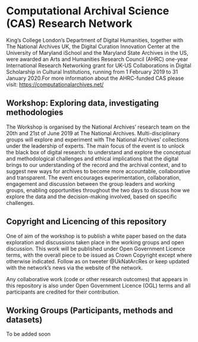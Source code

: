 # Computational Archival Science (CAS) Research Network

King’s College London’s Department of Digital Humanities, together with The National Archives UK, the Digital Curation Innovation Center at the University of Maryland iSchool and the Maryland State Archives in the US, were awarded an Arts and Humanities Research Council (AHRC) one-year International Research Networking grant for UK-US Collaborations in Digital Scholarship in Cultural Institutions, running from 1 February 2019 to 31 January 2020.For more information about the AHRC-funded CAS please visit: https://computationalarchives.net/  

## Workshop: Exploring data, investigating methodologies

The Workshop is organised by the National Archives’ research team on the 20th and 21st of June 2019 at The National Archives. Multi-disciplinary groups will explore and experiment with The National Archives’ collections under the leadership of experts. The main focus of the event is to unlock the black box of digital research: to understand and explore the conceptual and methodological challenges and ethical implications that the digital brings to our understanding of the record and the archival context, and to suggest new ways for archives to become more accountable, collaborative and transparent. The event encourages experimentation, collaboration, engagement and discussion between the group leaders and working groups, enabling opportunities throughout the two days to discuss how we explore the data and the decision-making involved, based on specific challenges.

## Copyright and Licencing of this repository
One of aim of the workshop is to publish a white paper based on the data exploration and discussions taken place in the working groups and open discussion. This work will be published under Open Government Licence terms, with the overall piece to be issued as Crown Copyright except where otherwise indicated. Follow as on tweeter @UkNatArcRes or keep updated with the network’s news via the website of the network.

Any collaborative work (code or other research outcomes) that appears in this repository is also under Open Government Licence (OGL) terms and all participants are credited for their contribution.

## Working Groups (Participants, methods and datasets)
To be added soon

